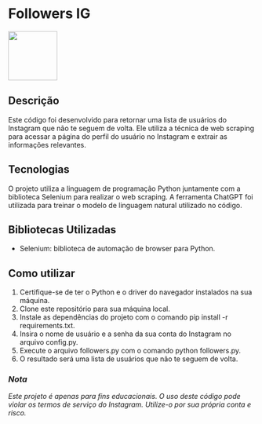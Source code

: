 # __Followers IG__

<img src="https://upload.wikimedia.org/wikipedia/commons/thumb/a/a5/Instagram_icon.png/1024px-Instagram_icon.png" width="100">

## Descrição

Este código foi desenvolvido para retornar uma lista de usuários do Instagram que não te seguem de volta. Ele utiliza a técnica de web scraping para acessar a página do perfil do usuário no Instagram e extrair as informações relevantes.
## Tecnologias

O projeto utiliza a linguagem de programação Python juntamente com a biblioteca Selenium para realizar o web scraping. A ferramenta ChatGPT foi utilizada para treinar o modelo de linguagem natural utilizado no código.
## Bibliotecas Utilizadas

- Selenium: biblioteca de automação de browser para Python.

## Como utilizar

1. Certifique-se de ter o Python e o driver do navegador instalados na sua máquina.
2. Clone este repositório para sua máquina local.
3. Instale as dependências do projeto com o comando pip install -r requirements.txt.
4. Insira o nome de usuário e a senha da sua conta do Instagram no arquivo config.py.
5. Execute o arquivo followers.py com o comando python followers.py.
6. O resultado será uma lista de usuários que não te seguem de volta.

### *Nota*

*Este projeto é apenas para fins educacionais. O uso deste código pode violar os termos de serviço do Instagram. Utilize-o por sua própria conta e risco.*

